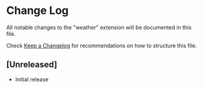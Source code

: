 # Change Log

All notable changes to the "weather" extension will be documented in this file.

Check [Keep a Changelog](http://keepachangelog.com/) for recommendations on how to structure this file.

## [Unreleased]

- Initial release